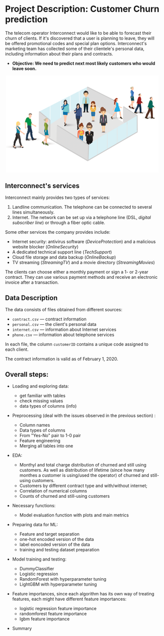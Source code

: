 # Project Description: Customer Churn prediction
The telecom operator Interconnect would like to be able to forecast their churn of clients. If it's discovered that a user is planning to leave, they will be offered promotional codes and special plan options. Interconnect's marketing team has collected some of their clientele's personal data, including information about their plans and contracts.
- **Objective: We need to predict next most likely customers who would leave soon.**

<p align="center">
<img src="data/Churn.png" width="500px">
</p>



## Interconnect's services
Interconnect mainly provides two types of services:

1. Landline communication. The telephone can be connected to several lines simultaneously.
2. Internet. The network can be set up via a telephone line (DSL, *digital subscriber line*) or through a fiber optic cable.

Some other services the company provides include:

- Internet security: antivirus software (*DeviceProtection*) and a malicious website blocker (*OnlineSecurity*)
- A dedicated technical support line (*TechSupport*)
- Cloud file storage and data backup (*OnlineBackup*)
- TV streaming (*StreamingTV*) and a movie directory (*StreamingMovies*)

The clients can choose either a monthly payment or sign a 1- or 2-year contract. They can use various payment methods and receive an electronic invoice after a transaction.

## Data Description

The data consists of files obtained from different sources:

- `contract.csv` — contract information
- `personal.csv` — the client's personal data
- `internet.csv` — information about Internet services
- `phone.csv` — information about telephone services

In each file, the column `customerID` contains a unique code assigned to each client.

The contract information is valid as of February 1, 2020.

## Overall steps:

- Loading and exploring data:
    - get familiar with tables
    - check missing values
    - data types of columns (info)
- Preprocessing (deal with the issues observed in the previous section) :
    - Column names
    - Data types of columns
    - From "Yes-No" pair to 1-0 pair
    - Feature engineering
    - Merging all tables into one

- EDA:
    - Monthyl and total charge distribution of churned and still using customers. As well as distribution of lifetime (since how many monthes a customer is using/used the operator) of churned and still-using customers.
    - Customers by different contract type and with/without internet;
    - Correlation of numerical columns
    - Counts of churned and still-using customers

- Necessary functions:
    - Model evaluation function with plots and main metrics

- Preparing data for ML:
    - Feature and target separation
    - one-hot encoded version of the data
    - label eoncoded version of the data
    - training and testing dataset preparation

- Model training and testing:
    - DummyClassifier
    - Logistic regression
    - RandomForest with hyperparameter tuning
    - LightGBM with hyperparameter tuning

- Feature importances, since each algorithm has its own way of treating features, each might have different feature importances:
    - logistic regression feature importance
    - randomforest feature importance
    - lgbm feature importance

- Summary